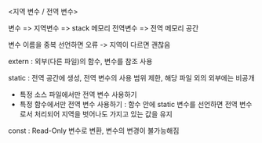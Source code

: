<지역 변수 / 전역 변수>

변수 =>
지역변수 => stack 메모리
전역변수 => 전역 메모리 공간

변수 이름을 중복 선언하면 오류 -> 지역이 다르면 괜찮음

extern : 외부(다른 파일)의 함수, 변수를 참조 사용

static :  전역 공간에 생성, 전역 변수의 사용 범위 제한, 해당 파일 외의 외부에는 비공개
  - 특정 소스 파일에서만 전역 변수 사용하기
  - 특정 함수에서만 전역 변수 사용하기
    : 함수 안에 static 변수를 선언하면 전역 변수로서 처리되어 지역을 벗어나도 가지고 있는 값을 유지

const : Read-Only 변수로 변환, 변수의 변경이 불가능해짐